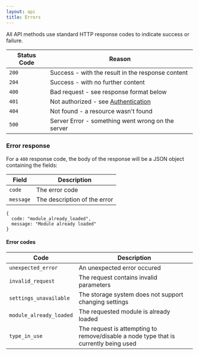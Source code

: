 ```yaml
---
layout: api
title: Errors
---
```


All API methods use standard HTTP response codes to indicate success or failure.

Status Code | Reason
------------|------------------
`200`       | Success - with the result in the response content
`204`       | Success - with no further content
`400`       | Bad request - see response format below
`401`       | Not authorized - see [Authentication](oauth.html)
`404`       | Not found - a resource wasn't found
`500`       | Server Error - something went wrong on the server

### Error response

For a `400` response code, the body of the response will be a JSON object
containing the fields:

Field     | Description
----------|-----------------------
`code`    | The error code
`message` | The description of the error

    {
      code: "module_already_loaded",
      message: "Module already loaded"
    }

#### Error codes

Code                    | Description
------------------------|-----------------------
`unexpected_error`      | An unexpected error occured
`invalid_request`       | The request contains invalid parameters
`settings_unavailable`  | The storage system does not support changing settings
`module_already_loaded` | The requested module is already loaded
`type_in_use`           | The request is attempting to remove/disable a node type that is currently being used

